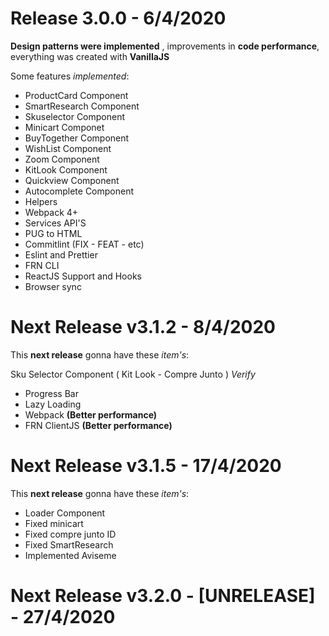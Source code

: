 # Release 3.0.0 - 6/4/2020

**Design patterns were implemented** , improvements in **code performance**, everything was created with **VanillaJS**

Some features _implemented_:

- ProductCard Component
- SmartResearch Component
- Skuselector Component
- Minicart Componet
- BuyTogether Component
- WishList Component
- Zoom Component
- KitLook Component
- Quickview Component
- Autocomplete Component
- Helpers
- Webpack 4+
- Services API'S
- PUG to HTML
- Commitlint (FIX - FEAT - etc)
- Eslint and Prettier
- FRN CLI
- ReactJS Support and Hooks
- Browser sync

# Next Release v3.1.2 - 8/4/2020

This **next release** gonna have these _item's_:

Sku Selector Component ( Kit Look - Compre Junto ) _Verify_

- Progress Bar
- Lazy Loading
- Webpack **(Better performance)**
- FRN ClientJS **(Better performance)**

# Next Release v3.1.5 - 17/4/2020

This **next release** gonna have these _item's_:

- Loader Component
- Fixed minicart
- Fixed compre junto ID
- Fixed SmartResearch
- Implemented Aviseme

# Next Release v3.2.0 - [UNRELEASE] - 27/4/2020
